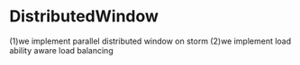 # DistributedWindow
(1)we implement parallel distributed window on storm
(2)we implement load ability aware load balancing 
